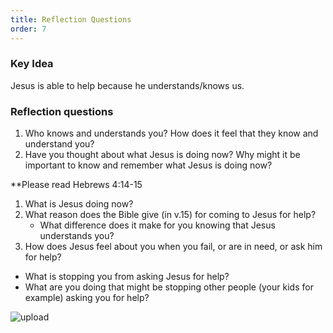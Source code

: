 ```yaml
---
title: Reflection Questions
order: 7
---
```


### Key Idea
Jesus is able to help because he understands/knows us. 

### Reflection questions
1. Who knows and understands you? How does it feel that they know and understand you?
2. Have you thought about what Jesus is doing now? Why might it be important to know and remember what Jesus is doing now? 

**Please read Hebrews 4:14-15 
1. What is Jesus doing now?
2. What reason does the Bible give (in v.15) for coming to Jesus for help?
   - What difference does it make for you knowing that Jesus understands you?
3. How does Jesus feel about you when you fail, or are in need, or ask him for help?
  - What is stopping you from asking Jesus for help? 
  - What are you doing that might be stopping other people (your kids for example) asking you for help? 





![upload](https://github.com/stgeorgeshurstville/bulletin/assets/119166299/148ee660-ee69-46d7-bbc8-139ef05558f8)


